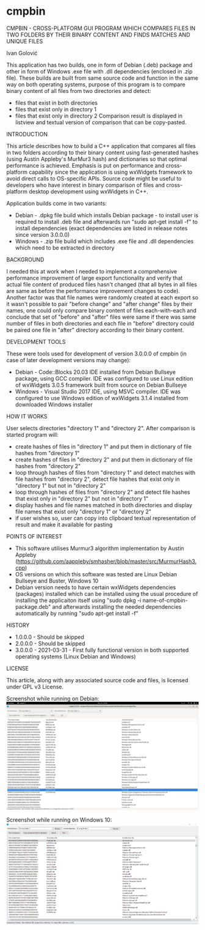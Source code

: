 # cmpbin
CMPBIN - CROSS-PLATFORM GUI PROGRAM WHICH COMPARES FILES IN TWO FOLDERS BY THEIR BINARY CONTENT AND FINDS MATCHES AND UNIQUE FILES

Ivan Golović

This application has two builds, one in form of Debian (.deb) package and other in form of Windows .exe file with .dll dependencies (enclosed in .zip file). These builds are built from same source code and function in the same way on both operating systems, purpose of this program is to compare binary content of all files from two directories and detect:
- files that exist in both directories
- files that exist only in directory 1
- files that exist only in directory 2
Comparison result is displayed in listview and textual version of comparison that can be copy-pasted.

INTRODUCTION

This article describes how to build a C++ application that compares all files in two folders according to their binary content using fast-generated hashes (using Austin Appleby's MurMur3 hash) and dictionaries so that optimal performance is achieved. Emphasis is put on performance and cross-platform capability since the application is using wxWidgets framework to avoid direct calls to OS-specific APIs.
Source code might be useful to developers who have interest in binary comparison of files and cross-platform desktop development using wxWidgets in C++.

Application builds come in two variants:
-	Debian - .dpkg file build which installs Debian package - to install user is required to install .deb file and afterwards run "sudo apt-get install -f" to install dependencies (exact dependencies are listed in release notes since version 3.0.0.0)
-	Windows - .zip file build which includes .exe file and .dll dependencies which need to be extracted in directory

BACKGROUND

I needed this at work when I needed to implement a comprehensive performance improvement of large export functionality and verify that actual file content of produced files hasn't changed (that all bytes in all files are same as before the performance improvement changes to code). Another factor was that file names were randomly created at each export so it wasn't possible to pair "before change" and "after change" files by their names, one could only compare binary content of files each-with-each and conclude that set of "before" and "after" files were same if there was same number of files in both directories and each file in "before" directory could be paired one file in "after" directory according to their binary content.

DEVELOPMENT TOOLS

These were tools used for development of version 3.0.0.0 of cmpbin (in case of later development versions may change):
-	Debian - Code::Blocks 20.03 IDE installed from Debian Bullseye package, using GCC compiler. IDE was configured to use Linux edition of wxWidgets 3.0.5 framework built from source on Debian Bullseye
-	Windows - Visual Studio 2017 IDE, using MSVC compiler. IDE was configured to use Windows edition of wxWidgets 3.1.4 installed from downloaded Windows installer

HOW IT WORKS

User selects directories "directory 1" and "directory 2". After comparison is started program will:
- create hashes of files in "directory 1" and put them in dictionary of file hashes from "directory 1"
- create hashes of files in "directory 2" and put them in dictionary of file hashes from "directory 2"
- loop through hashes of files from "directory 1" and detect matches with file hashes from "directory 2", detect file hashes that exist only in "directory 1" but not in "directory 2"
- loop through hashes of files from "directory 2" and detect file hashes that exist only in "directory 2" but not in "directory 1"
- display hashes and file names matched in both directories and display file names that exist only "directory 1" or "directory 2"
- if user wishes so, user can copy into clipboard textual representation of result and make it available for pasting

POINTS OF INTEREST

-	This software utilises Murmur3 algorithm implementation by Austin Appleby (https://github.com/aappleby/smhasher/blob/master/src/MurmurHash3.cpp)
-	OS versions on which this software was tested are Linux Debian Bullseye and Buster, Windows 10
-	Debian version needs to have certain wxWidgets dependencies (packages) installed which can be installed using the usual procedure of installing the applicaiton itself using "sudo dpkg -i name-of-cmpbin-package.deb" and afterwards installing the needed dependencies automatically by running "sudo apt-get install -f"

HISTORY

-	1.0.0.0 - Should be skipped
-	2.0.0.0 - Should be skipped
-	3.0.0.0 - 2021-03-31 - First fully functional version in both supported operating systems (Linux Debian and Windows)

LICENSE

This article, along with any associated source code and files, is licensed under GPL v3 License.

Screenshot while running on Debian:
![screenshot](./screenshot-debian.png?raw=true)

Screenshot while running on Windows 10:
![screenshot](./screenshot.png?raw=true)

